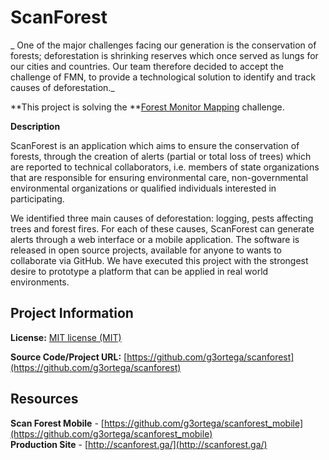 # ScanForest

_ One of the major challenges facing our generation is the conservation of forests; deforestation is shrinking reserves which once served as lungs for our cities and countries. Our team therefore decided to accept the challenge of FMN, to provide a technological solution to identify and track causes of deforestation._   

 **This project is solving the **[Forest Monitor Mapping](/challenge/forest-monitor-mapping/) challenge.

**Description**

ScanForest is an application which aims to ensure the conservation of forests, through the creation of alerts (partial or total loss of trees) which are reported to technical collaborators, i.e. members of state organizations that are responsible for ensuring environmental care, non-governmental environmental organizations or qualified individuals interested in participating.

We identified three main causes of deforestation: logging, pests affecting trees and forest fires. For each of these causes, ScanForest can generate alerts through a web interface or a mobile application. The software is released in open source projects, available for anyone to wants to collaborate via GitHub. We have executed this project with the strongest desire to prototype a platform that can be applied in real world environments.

## Project Information

 **License:** [MIT license (MIT)](http://opensource.org/licenses/MIT)  

 **Source Code/Project URL:** [https://github.com/g3ortega/scanforest](https://github.com/g3ortega/scanforest)  

## Resources

 **Scan Forest Mobile** - [https://github.com/g3ortega/scanforest_mobile](https://github.com/g3ortega/scanforest_mobile)  
 **Production Site** - [http://scanforest.ga/](http://scanforest.ga/)  
